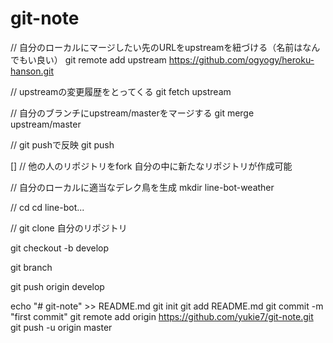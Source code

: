 # git-note
// 自分のローカルにマージしたい先のURLをupstreamを紐づける（名前はなんでもい良い）
git remote add upstream https://github.com/ogyogy/heroku-hanson.git

// upstreamの変更履歴をとってくる
git fetch upstream

// 自分のブランチにupstream/masterをマージする
git merge upstream/master

// git pushで反映
git push

[]
// 他の人のリポジトリをfork
自分の中に新たなリポジトリが作成可能

// 自分のローカルに適当なデレク鳥を生成
mkdir line-bot-weather

// cd
cd line-bot...

// git clone 自分のリポジトリ

git checkout -b develop

git branch

git push origin develop



echo "# git-note" >> README.md
git init
git add README.md
git commit -m "first commit"
git remote add origin https://github.com/yukie7/git-note.git
git push -u origin master
